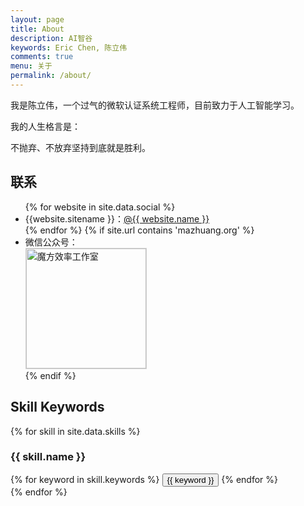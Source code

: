 ```yaml
---
layout: page
title: About
description: AI智谷
keywords: Eric Chen, 陈立伟
comments: true
menu: 关于
permalink: /about/
---
```


我是陈立伟，一个过气的微软认证系统工程师，目前致力于人工智能学习。

我的人生格言是：

不抛弃、不放弃坚持到底就是胜利。

## 联系

<ul>
{% for website in site.data.social %}
<li>{{website.sitename }}：<a href="{{ website.url }}" target="_blank">@{{ website.name }}</a></li>
{% endfor %}
{% if site.url contains 'mazhuang.org' %}
<li>
微信公众号：<br />
<img style="height:192px;width:192px;border:1px solid lightgrey;" src="{{ site.url }}/assets/images/qrcode.jpg" alt="魔方效率工作室" />
</li>
{% endif %}
</ul>


## Skill Keywords

{% for skill in site.data.skills %}
### {{ skill.name }}
<div class="btn-inline">
{% for keyword in skill.keywords %}
<button class="btn btn-outline" type="button">{{ keyword }}</button>
{% endfor %}
</div>
{% endfor %}
